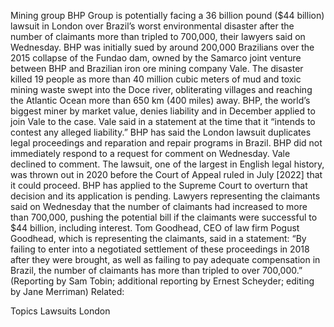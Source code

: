 Mining group BHP Group is potentially facing a 36 billion pound ($44 billion) lawsuit in London over Brazil’s worst environmental disaster after the number of claimants more than tripled to 700,000, their lawyers said on Wednesday.
BHP was initially sued by around 200,000 Brazilians over the 2015 collapse of the Fundao dam, owned by the Samarco joint venture between BHP and Brazilian iron ore mining company Vale.
The disaster killed 19 people as more than 40 million cubic meters of mud and toxic mining waste swept into the Doce river, obliterating villages and reaching the Atlantic Ocean more than 650 km (400 miles) away.
BHP, the world’s biggest miner by market value, denies liability and in December applied to join Vale to the case. Vale said in a statement at the time that it “intends to contest any alleged liability.”
BHP has said the London lawsuit duplicates legal proceedings and reparation and repair programs in Brazil. BHP did not immediately respond to a request for comment on Wednesday.
Vale declined to comment.
The lawsuit, one of the largest in English legal history, was thrown out in 2020 before the Court of Appeal ruled in July [2022] that it could proceed. BHP has applied to the Supreme Court to overturn that decision and its application is pending.
Lawyers representing the claimants said on Wednesday that the number of claimants had increased to more than 700,000, pushing the potential bill if the claimants were successful to $44 billion, including interest.
Tom Goodhead, CEO of law firm Pogust Goodhead, which is representing the claimants, said in a statement: “By failing to enter into a negotiated settlement of these proceedings in 2018 after they were brought, as well as failing to pay adequate compensation in Brazil, the number of claimants has more than tripled to over 700,000.”
(Reporting by Sam Tobin; additional reporting by Ernest Scheyder; editing by Jane Merriman)
Related:

Topics
Lawsuits
London

